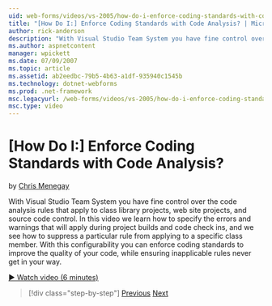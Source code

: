 ```yaml
---
uid: web-forms/videos/vs-2005/how-do-i-enforce-coding-standards-with-code-analysis
title: "[How Do I:] Enforce Coding Standards with Code Analysis? | Microsoft Docs"
author: rick-anderson
description: "With Visual Studio Team System you have fine control over the code analysis rules that apply to class library projects, web site projects, and source code co..."
ms.author: aspnetcontent
manager: wpickett
ms.date: 07/09/2007
ms.topic: article
ms.assetid: ab2eedbc-79b5-4b63-a1df-935940c1545b
ms.technology: dotnet-webforms
ms.prod: .net-framework
msc.legacyurl: /web-forms/videos/vs-2005/how-do-i-enforce-coding-standards-with-code-analysis
msc.type: video
---
```

[How Do I:] Enforce Coding Standards with Code Analysis?
====================
by [Chris Menegay](https://twitter.com/CMenegay)

With Visual Studio Team System you have fine control over the code analysis rules that apply to class library projects, web site projects, and source code control. In this video we learn how to specify the errors and warnings that will apply during project builds and code check ins, and we see how to suppress a particular rule from applying to a specific class member. With this configurability you can enforce coding standards to improve the quality of your code, while ensuring inapplicable rules never get in your way.

[&#9654; Watch video (6 minutes)](https://channel9.msdn.com/Blogs/ASP-NET-Site-Videos/how-do-i-enforce-coding-standards-with-code-analysis)

>[!div class="step-by-step"]
[Previous](how-do-i-set-up-distributed-load-testing-for-high-volume-tests.md)
[Next](how-do-i-use-generic-tests.md)